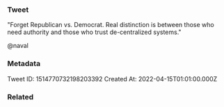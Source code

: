 ### Tweet
"Forget Republican vs. Democrat. Real distinction is between those who need authority and those who trust de-centralized systems."

@naval

### Metadata
Tweet ID: 1514770732198203392
Created At: 2022-04-15T01:01:00.000Z

### Related

